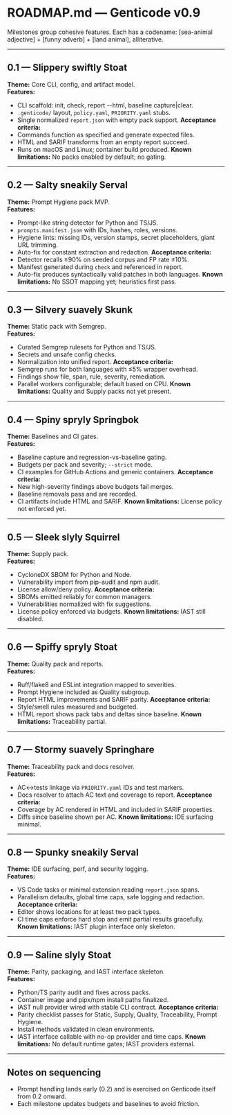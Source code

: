 # ROADMAP.md — Genticode v0.9

Milestones group cohesive features. Each has a codename: [sea-animal adjective] + [funny adverb] + [land animal], alliterative.

---

## 0.1 — Slippery swiftly Stoat
**Theme:** Core CLI, config, and artifact model.  
**Features:**
- CLI scaffold: init, check, report --html, baseline capture|clear.
- `.genticode/` layout, `policy.yaml`, `PRIORITY.yaml` stubs.
- Single normalized `report.json` with empty pack support.
**Acceptance criteria:**
- Commands function as specified and generate expected files.
- HTML and SARIF transforms from an empty report succeed.
- Runs on macOS and Linux; container build produced.
**Known limitations:** No packs enabled by default; no gating.

---

## 0.2 — Salty sneakily Serval
**Theme:** Prompt Hygiene pack MVP.  
**Features:**
- Prompt-like string detector for Python and TS/JS.
- `prompts.manifest.json` with IDs, hashes, roles, versions.
- Hygiene lints: missing IDs, version stamps, secret placeholders, giant URL trimming.
- Auto-fix for constant extraction and redaction.
**Acceptance criteria:**
- Detector recalls ≥90% on seeded corpus and FP rate ≤10%.
- Manifest generated during `check` and referenced in report.
- Auto-fix produces syntactically valid patches in both languages.
**Known limitations:** No SSOT mapping yet; heuristics first pass.

---

## 0.3 — Silvery suavely Skunk
**Theme:** Static pack with Semgrep.  
**Features:**
- Curated Semgrep rulesets for Python and TS/JS.
- Secrets and unsafe config checks.
- Normalization into unified report.
**Acceptance criteria:**
- Semgrep runs for both languages with ≤5% wrapper overhead.
- Findings show file, span, rule, severity, remediation.
- Parallel workers configurable; default based on CPU.
**Known limitations:** Quality and Supply packs not yet present.

---

## 0.4 — Spiny spryly Springbok
**Theme:** Baselines and CI gates.  
**Features:**
- Baseline capture and regression-vs-baseline gating.
- Budgets per pack and severity; `--strict` mode.
- CI examples for GitHub Actions and generic containers.
**Acceptance criteria:**
- New high-severity findings above budgets fail merges.
- Baseline removals pass and are recorded.
- CI artifacts include HTML and SARIF.
**Known limitations:** License policy not enforced yet.

---

## 0.5 — Sleek slyly Squirrel
**Theme:** Supply pack.  
**Features:**
- CycloneDX SBOM for Python and Node.
- Vulnerability import from pip-audit and npm audit.
- License allow/deny policy.
**Acceptance criteria:**
- SBOMs emitted reliably for common managers.
- Vulnerabilities normalized with fix suggestions.
- License policy enforced via budgets.
**Known limitations:** IAST still disabled.

---

## 0.6 — Spiffy spryly Stoat
**Theme:** Quality pack and reports.  
**Features:**
- Ruff/flake8 and ESLint integration mapped to severities.
- Prompt Hygiene included as Quality subgroup.
- Report HTML improvements and SARIF parity.
**Acceptance criteria:**
- Style/smell rules measured and budgeted.
- HTML report shows pack tabs and deltas since baseline.
**Known limitations:** Traceability partial.

---

## 0.7 — Stormy suavely Springhare
**Theme:** Traceability pack and docs resolver.  
**Features:**
- AC↔tests linkage via `PRIORITY.yaml` IDs and test markers.
- Docs resolver to attach AC text and coverage to report.
**Acceptance criteria:**
- Coverage by AC rendered in HTML and included in SARIF properties.
- Diffs since baseline shown per AC.
**Known limitations:** IDE surfacing minimal.

---

## 0.8 — Spunky sneakily Serval
**Theme:** IDE surfacing, perf, and security logging.  
**Features:**
- VS Code tasks or minimal extension reading `report.json` spans.
- Parallelism defaults, global time caps, safe logging and redaction.
**Acceptance criteria:**
- Editor shows locations for at least two pack types.
- CI time caps enforce hard stop and emit partial results gracefully.
**Known limitations:** IAST plugin interface only skeleton.

---

## 0.9 — Saline slyly Stoat
**Theme:** Parity, packaging, and IAST interface skeleton.  
**Features:**
- Python/TS parity audit and fixes across packs.
- Container image and pipx/npm install paths finalized.
- IAST null provider wired with stable CLI contract.
**Acceptance criteria:**
- Parity checklist passes for Static, Supply, Quality, Traceability, Prompt Hygiene.
- Install methods validated in clean environments.
- IAST interface callable with no-op provider and time caps.
**Known limitations:** No default runtime gates; IAST providers external.

---

## Notes on sequencing
- Prompt handling lands early (0.2) and is exercised on Genticode itself from 0.2 onward.
- Each milestone updates budgets and baselines to avoid friction.
